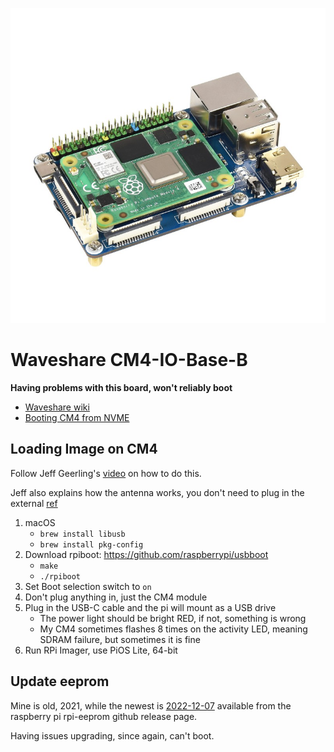 ![](cm4-io-base-a-3.jpg)

# Waveshare CM4-IO-Base-B

**Having problems with this board, won't reliably boot**

- [Waveshare wiki](https://www.waveshare.com/wiki/CM4-IO-BASE-B)
- [Booting CM4 from NVME](https://blog.j2i.net/2022/04/12/booting-a-pi-cm4-on-nvme/)

## Loading Image on CM4

Follow Jeff Geerling's [video](https://www.youtube.com/watch?v=jp_mF1RknU4) on how to do this.

Jeff also explains how the antenna works, you don't need to
plug in the external [ref](https://www.jeffgeerling.com/blog/2022/enable-external-antenna-connector-on-raspberry-pi-compute-module-4)

1. macOS
    - `brew install libusb`
    - `brew install pkg-config`
1. Download rpiboot: https://github.com/raspberrypi/usbboot
    - `make`
    - `./rpiboot`
1. Set Boot selection switch to `on`
1. Don't plug anything in, just the CM4 module
1. Plug in the USB-C cable and the pi will mount as a USB drive
    - The power light should be bright RED, if not, something is wrong
    - My CM4 sometimes flashes 8 times on the activity LED, meaning SDRAM failure, but sometimes it is fine
3. Run RPi Imager, use PiOS Lite, 64-bit

## Update eeprom

Mine is old, 2021, while the newest is [2022-12-07](https://github.com/raspberrypi/rpi-eeprom/releases) available from the raspberry pi rpi-eeprom github release page.

Having issues upgrading, since again, can't boot.
